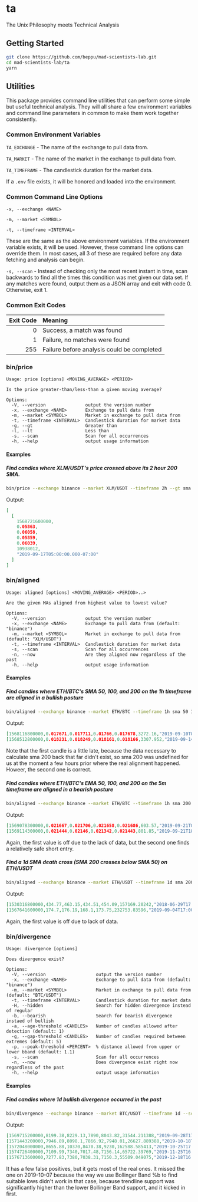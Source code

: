 # ta

The Unix Philosophy meets Technical Analysis

## Getting Started

```sh
git clone https://github.com/beppu/mad-scientists-lab.git
cd mad-scientists-lab/ta
yarn
```

## Utilities

This package provides command line utilities that can perform some simple but useful
technical analysis.  They will all share a few environment variables and command line
parameters in common to make them work together consistently.

### Common Environment Variables

`TA_EXCHANGE` - The name of the exchange to pull data from.

`TA_MARKET` - The name of the market in the exchange to pull data from.

`TA_TIMEFRAME` - The candlestick duration for the market data.

If a `.env` file exists, it will be honored and loaded into the environment.

### Common Command Line Options

`-x, --exchange <NAME>`

`-m, --market <SYMBOL>`

`-t, --timeframe <INTERVAL>`

These are the same as the above environment variables.  If the environment variable exists,
it will be used.  However, these command line options can override them.  In most cases, all
3 of these are required before any data fetching and analysis can begin.

`-s, --scan` - Instead of checking only the most recent instant in time, scan backwards to find
all the times this condition was met given our data set.  If any matches were found, output them as
a JSON array and exit with code 0.  Otherwise, exit 1.

### Common Exit Codes

| Exit Code | Meaning                                    |
|      ---: | :---                                       |
|         0 | Success, a match was found                 |
|         1 | Failure, no matches were found             |
|       255 | Failure before analysis could be completed |

### bin/price

```
Usage: price [options] <MOVING_AVERAGE> <PERIOD>

Is the price greater-than/less-than a given moving average?

Options:
  -V, --version               output the version number
  -x, --exchange <NAME>       Exchange to pull data from
  -m, --market <SYMBOL>       Market in exchange to pull data from
  -t, --timeframe <INTERVAL>  Candlestick duration for market data
  -g, --gt                    Greater than
  -l, --lt                    Less than
  -s, --scan                  Scan for all occurrences
  -h, --help                  output usage information

```

#### Examples

##### Find candles where XLM/USDT's price crossed above its 2 hour 200 SMA.

```sh
bin/price --exchange binance --market XLM/USDT --timeframe 2h --gt sma 200 --scan | jq .
```

Output:

```json
[
  [
    1568721600000,
    0.05863,
    0.06058,
    0.05859,
    0.06039,
    10938012,
    "2019-09-17T05:00:00.000-07:00"
  ]
]
```

### bin/aligned

```
Usage: aligned [options] <MOVING_AVERAGE> <PERIOD>..>

Are the given MAs aligned from highest value to lowest value?

Options:
  -V, --version               output the version number
  -x, --exchange <NAME>       Exchange to pull data from (default: "binance")
  -m, --market <SYMBOL>       Market in exchange to pull data from (default: "XLM/USDT")
  -t, --timeframe <INTERVAL>  Candlestick duration for market data
  -s, --scan                  Scan for all occurrences
  -n, --now                   Are they aligned now regardless of the past
  -h, --help                  output usage information
```

#### Examples

##### Find candles where ETH/BTC's SMA 50, 100, and 200 on the 1h timeframe are aligned in a bullish posture

```sh
bin/aligned --exchange binance --market ETH/BTC --timeframe 1h sma 50 100 200 --scan | jq -c .[]
```

Output:

```json
[1568116800000,0.017671,0.017711,0.01766,0.017678,3272.16,"2019-09-10T05:00:00.000-07:00"]
[1568512800000,0.018231,0.018249,0.018161,0.018166,3307.952,"2019-09-14T19:00:00.000-07:00"]
```

Note that the first candle is a little late, because the data necessary to calculate sma 200 back that far
didn't exist, so sma 200 was undefined for us at the moment a few hours prior where the real alignment happened.
Howeer, the second one is correct.

##### Find candles where ETH/BTC's EMA 50, 100, and 200 on the 5m timeframe are aligned in a bearish posture

```sh
bin/aligned --exchange binance --market ETH/BTC --timeframe 1h sma 200 100 50 --scan | jq -c .[]
```

Output:

```json
[1569078300000,0.021667,0.021706,0.021658,0.021686,603.57,"2019-09-21T08:05:00.000-07:00"]
[1569114300000,0.021444,0.02146,0.021342,0.021443,801.85,"2019-09-21T18:05:00.000-07:00"]
```

Again, the first value is off due to the lack of data, but the second one finds a relatively safe short entry.

##### Find a 1d SMA death cross (SMA 200 crosses below SMA 50) on ETH/USDT

```sh
bin/aligned --exchange binance --market ETH/USDT --timeframe 1d sma 200 50 --scan | jq -c .[]
```

Output:

```json
[1530316800000,434.77,463.15,434.51,454.09,157169.20242,"2018-06-29T17:00:00.000-07:00"]
[1567641600000,174.7,176.19,168.1,173.75,232753.83596,"2019-09-04T17:00:00.000-07:00"]
```

Again, the first value is off due to lack of data.


### bin/divergence 

```
Usage: divergence [options]

Does divergence exist?

Options:
  -V, --version                   output the version number
  -x, --exchange <NAME>           Exchange to pull data from (default: "binance")
  -m, --market <SYMBOL>           Market in exchange to pull data from (default: "BTC/USDT")
  -t, --timeframe <INTERVAL>      Candlestick duration for market data
  -H, --hidden                    Search for hidden divergence instead of regular
  -b, --bearish                   Search for bearish divergence instaed of bullish
  -a, --age-threshold <CANDLES>   Number of candles allowed after detection (default: 1)
  -g, --gap-threshold <CANDLES>   Number of candles required between extremes (default: 5)
  -p, --peak-threshold <PERCENT>  % distance allowed from upper or lower bband (default: 1.1)
  -s, --scan                      Scan for all occurrences
  -n, --now                       Does divergence exist right now regardless of the past
  -h, --help                      output usage information
```

#### Examples

##### Find candles where 1d bullish divergence occurred in the past

```sh
bin/divergence --exchange binance --market BTC/USDT --timeframe 1d --scan | jq -c .[]
```

Output:

```json
[1569715200000,8199.38,8229.13,7890,8043.82,31544.211388,"2019-09-28T17:00:00.000-07:00"]
[1571443200000,7946.89,8098.1,7866.92,7948.01,26627.889388,"2019-10-18T17:00:00.000-07:00"]
[1572048000000,8655.88,10370,8470.38,9230,162588.585413,"2019-10-25T17:00:00.000-07:00"]
[1574726400000,7109.99,7340,7017.48,7156.14,65722.39769,"2019-11-25T16:00:00.000-08:00"]
[1576713600000,7277.83,7380,7038.31,7150.3,55509.049075,"2019-12-18T16:00:00.000-08:00"]

```

It has a few false positives, but it gets most of the real ones.  It missed the one on 2019-10-07 because the
way we use Bollinger Band %b to find suitable lows didn't work in that case, because trendline support was
significantly higher than the lower Bollinger Band support, and it kicked in first.
